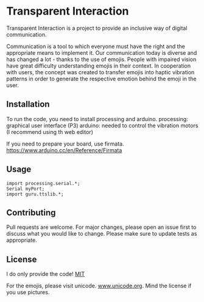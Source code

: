 # Transparent Interaction

Transparent Interaction is a project to provide an inclusive way of digital communication.

Communication is a tool to which everyone must have the right and the appropriate means to implement it.
Our communication today is diverse and has changed a lot - thanks to the use of emojis. People with impaired vision have great difficulty understanding emojis in their context. In cooperation with users, the concept was created to transfer emojis into haptic vibration patterns in order to generate the respective emotion behind the emoji in the user.

## Installation

To run the code, you need to install processing and arduino.
processing: graphical user interface (P3)
arduino: needed to control the vibration motors (I recommend using th web editor)

If you need to prepare your board, use firmata.
https://www.arduino.cc/en/Reference/Firmata


## Usage

```processing
import processing.serial.*;
Serial myPort;
import guru.ttslib.*;
```

## Contributing
Pull requests are welcome. For major changes, please open an issue first to discuss what you would like to change.
Please make sure to update tests as appropriate.

## License

I do only provide the code!
[MIT](https://choosealicense.com/licenses/mit/)

For the emojis, please visit unicode.
www.unicode.org. 
Mind the license if you use pictures.





